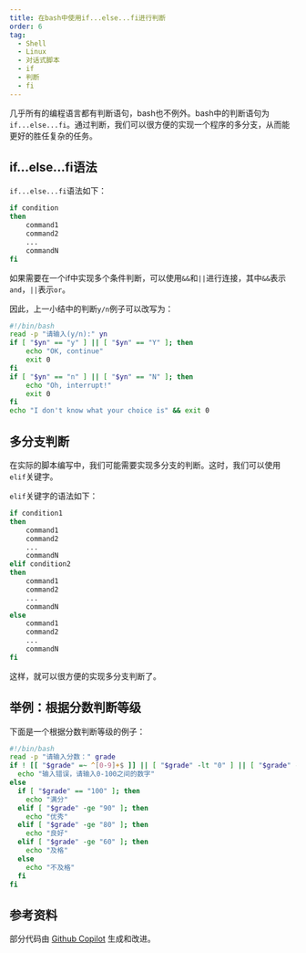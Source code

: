 ```yaml
---
title: 在bash中使用if...else...fi进行判断
order: 6
tag:
  - Shell
  - Linux
  - 对话式脚本
  - if
  - 判断
  - fi
---
```


几乎所有的编程语言都有判断语句，bash也不例外。bash中的判断语句为`if...else...fi`。通过判断，我们可以很方便的实现一个程序的多分支，从而能更好的胜任复杂的任务。

## if...else...fi语法

`if...else...fi`语法如下：

```bash
if condition
then
    command1
    command2
    ...
    commandN
fi
```

如果需要在一个if中实现多个条件判断，可以使用`&&`和`||`进行连接，其中`&&`表示`and`，`||`表示`or`。

因此，上一小结中的判断`y/n`例子可以改写为：

```bash
#!/bin/bash
read -p "请输入(y/n):" yn
if [ "$yn" == "y" ] || [ "$yn" == "Y" ]; then
    echo "OK, continue"
    exit 0
fi
if [ "$yn" == "n" ] || [ "$yn" == "N" ]; then
    echo "Oh, interrupt!"
    exit 0
fi
echo "I don't know what your choice is" && exit 0
```

## 多分支判断

在实际的脚本编写中，我们可能需要实现多分支的判断。这时，我们可以使用`elif`关键字。

`elif`关键字的语法如下：

```bash
if condition1
then
    command1
    command2
    ...
    commandN
elif condition2
then
    command1
    command2
    ...
    commandN
else
    command1
    command2
    ...
    commandN
fi
```

这样，就可以很方便的实现多分支判断了。

## 举例：根据分数判断等级

下面是一个根据分数判断等级的例子：

```bash
#!/bin/bash
read -p "请输入分数：" grade
if ! [[ "$grade" =~ ^[0-9]+$ ]] || [ "$grade" -lt "0" ] || [ "$grade" -gt "100" ]; then
  echo "输入错误，请输入0-100之间的数字"
else
  if [ "$grade" == "100" ]; then
    echo "满分"
  elif [ "$grade" -ge "90" ]; then
    echo "优秀"
  elif [ "$grade" -ge "80" ]; then
    echo "良好"
  elif [ "$grade" -ge "60" ]; then
    echo "及格"
  else
    echo "不及格"
  fi
fi
```

## 参考资料

部分代码由 [Github Copilot](https://copilot.github.com/) 生成和改进。